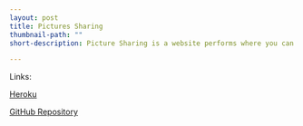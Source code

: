 ```yaml
---
layout: post
title: Pictures Sharing
thumbnail-path: ""
short-description: Picture Sharing is a website performs where you can share pictures like Instagram.

---
```

Links:

<p><a href="https://guillaume-pic.herokuapp.com/">Heroku</a></p>
<p><a href="https://github.com/couentine/Pictures_Sharing">GitHub Repository</a></p>
